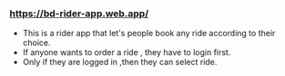 ### https://bd-rider-app.web.app/
* This is a rider app that let's people book any ride according to their choice.
* If anyone wants to order a ride , they have to login first.
* Only if they are logged in ,then they can select ride.